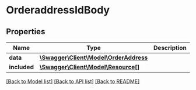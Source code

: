 # OrderaddressIdBody

## Properties
Name | Type | Description | Notes
------------ | ------------- | ------------- | -------------
**data** | [**\Swagger\Client\Model\OrderAddress**](OrderAddress.md) |  | [optional] 
**included** | [**\Swagger\Client\Model\Resource[]**](Resource.md) |  | [optional] 

[[Back to Model list]](../../README.md#documentation-for-models) [[Back to API list]](../../README.md#documentation-for-api-endpoints) [[Back to README]](../../README.md)

